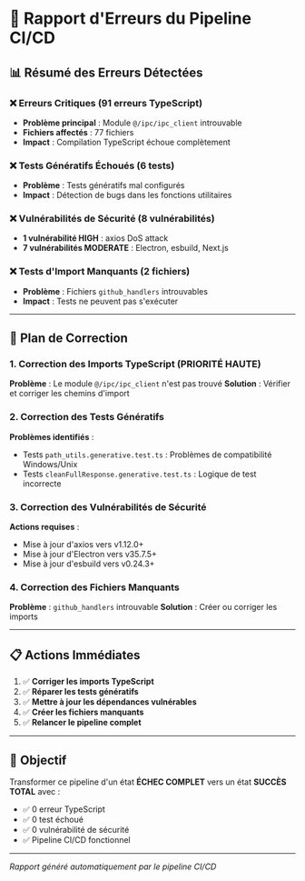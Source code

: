 # 🚨 Rapport d'Erreurs du Pipeline CI/CD

## 📊 Résumé des Erreurs Détectées

### ❌ **Erreurs Critiques (91 erreurs TypeScript)**
- **Problème principal** : Module `@/ipc/ipc_client` introuvable
- **Fichiers affectés** : 77 fichiers
- **Impact** : Compilation TypeScript échoue complètement

### ❌ **Tests Génératifs Échoués (6 tests)**
- **Problème** : Tests génératifs mal configurés
- **Impact** : Détection de bugs dans les fonctions utilitaires

### ❌ **Vulnérabilités de Sécurité (8 vulnérabilités)**
- **1 vulnérabilité HIGH** : axios DoS attack
- **7 vulnérabilités MODERATE** : Electron, esbuild, Next.js

### ❌ **Tests d'Import Manquants (2 fichiers)**
- **Problème** : Fichiers `github_handlers` introuvables
- **Impact** : Tests ne peuvent pas s'exécuter

---

## 🔧 **Plan de Correction**

### 1. **Correction des Imports TypeScript (PRIORITÉ HAUTE)**

**Problème** : Le module `@/ipc/ipc_client` n'est pas trouvé
**Solution** : Vérifier et corriger les chemins d'import

### 2. **Correction des Tests Génératifs**

**Problèmes identifiés** :
- Tests `path_utils.generative.test.ts` : Problèmes de compatibilité Windows/Unix
- Tests `cleanFullResponse.generative.test.ts` : Logique de test incorrecte

### 3. **Correction des Vulnérabilités de Sécurité**

**Actions requises** :
- Mise à jour d'axios vers v1.12.0+
- Mise à jour d'Electron vers v35.7.5+
- Mise à jour d'esbuild vers v0.24.3+

### 4. **Correction des Fichiers Manquants**

**Problème** : `github_handlers` introuvable
**Solution** : Créer ou corriger les imports

---

## 📋 **Actions Immédiates**

1. ✅ **Corriger les imports TypeScript**
2. ✅ **Réparer les tests génératifs**
3. ✅ **Mettre à jour les dépendances vulnérables**
4. ✅ **Créer les fichiers manquants**
5. ✅ **Relancer le pipeline complet**

---

## 🎯 **Objectif**

Transformer ce pipeline d'un état **ÉCHEC COMPLET** vers un état **SUCCÈS TOTAL** avec :
- ✅ 0 erreur TypeScript
- ✅ 0 test échoué
- ✅ 0 vulnérabilité de sécurité
- ✅ Pipeline CI/CD fonctionnel

---

*Rapport généré automatiquement par le pipeline CI/CD*
